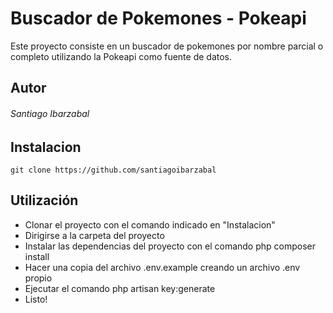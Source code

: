 # Buscador de Pokemones - Pokeapi

Este proyecto consiste en un buscador de pokemones por nombre parcial o completo utilizando la Pokeapi como fuente de datos. 

## Autor

###### Santiago Ibarzabal

## Instalacion

```git clone https://github.com/santiagoibarzabal```

## Utilización

- Clonar el proyecto con el comando indicado en "Instalacion" 
- Dirigirse a la carpeta del proyecto
- Instalar las dependencias del proyecto con el comando php composer install
- Hacer una copia del archivo .env.example creando un archivo .env propio
- Ejecutar el comando php artisan key:generate
- Listo! 
